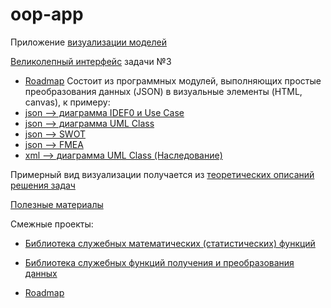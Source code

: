 # oop-app
Приложение [визуализации моделей](https://stankin.github.io/oop-app)

[Великолепный интерфейс](https://ivangpn.github.io/site.github.io/#Page1.xaml) задачи №3
* [Roadmap](https://github.com/stankin/oop-app/projects/2)
Состоит из программных модулей, выполняющих простые преобразования данных (JSON) в визуальные элементы (HTML, canvas), к примеру:
* [json --> диаграмма IDEF0 и Use Case](https://github.com/stankin/oop-app/wiki/jcase:-приложение-для-визуализации-IDEF0-и-Use-Case)
* [json --> диаграмма UML Class](https://github.com/stankin/oop-app/wiki/json-to-uml-class)
* [json --> SWOT](https://github.com/stankin/oop-app/wiki/jsonToSwot)
* [json --> FMEA](https://github.com/stankin/oop-app/wiki/JSON-to-FMEA)
* [xml --> диаграмма UML Class (Наследование)](https://github.com/stankin/oop-app/wiki/xml---to--UML-Class-(inheritance))

Примерный вид визуализации получается из [теоретических описаний решения задач](https://github.com/stankin/oop-2018/wiki/%D0%97%D0%B0%D0%B4%D0%B0%D1%87%D0%B8-%D1%82%D0%B5%D0%BE%D1%80%D0%B5%D1%82%D0%B8%D1%87%D0%B5%D1%81%D0%BA%D0%BE%D0%B9-%D1%87%D0%B0%D1%81%D1%82%D0%B8)

[Полезные материалы](https://github.com/stankin/oop-app/wiki/helpful)

Смежные проекты:
* [Библиотека служебных математических (статистических) функций](https://github.com/stankin/oop-stat)
* [Библиотека служебных функций получения и преобразования данных](https://github.com/stankin/oop-model)

* [Roadmap](https://github.com/stankin/oop-app/projects/2)
